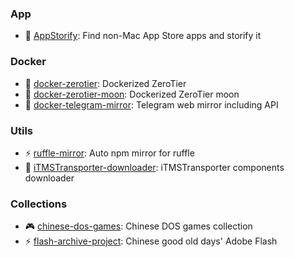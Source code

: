 ### App

- 🍎 [AppStorify](https://github.com/rwv/AppStorify): Find non-Mac App Store apps and storify it

### Docker

- 🐋 [docker-zerotier](https://github.com/rwv/docker-zerotier): Dockerized ZeroTier
- 🐋 [docker-zerotier-moon](https://github.com/rwv/docker-zerotier-moon): Dockerized ZeroTier moon
- 🐋 [docker-telegram-mirror](https://github.com/rwv/docker-telegram-mirror): Telegram web mirror including API

### Utils

- ⚡ [ruffle-mirror](https://github.com/rwv/ruffle-mirror): Auto npm mirror for ruffle
- 🍎 [iTMSTransporter-downloader](https://github.com/rwv/iTMSTransporter-downloader): iTMSTransporter components downloader

### Collections

- 🎮 [chinese-dos-games](https://github.com/rwv/chinese-dos-games): Chinese DOS games collection
- ⚡ [flash-archive-project](https://github.com/rwv/flash-archive-project): Chinese good old days' Adobe Flash
